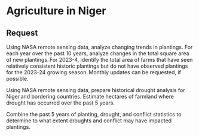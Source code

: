 # Agriculture in Niger

## Request

Using NASA remote sensing data, analyze changing trends in plantings. For each year over the past 10 years, analyze changes in the total square area of new plantings. For 2023-4, identify the total area of farms that have seen relatively consistent historic plantings but do not have observed plantings for the 2023-24 growing season. Monthly updates can be requested, if possible. 

Using NASA remote sensing data, prepare historical drought analysis for Niger and bordering countries. Estimate hectares of farmland where drought has occurred over the past 5 years. 

Combine the past 5 years of planting, drought, and conflict statistics to determine to what extent droughts and conflict may have impacted plantings. 